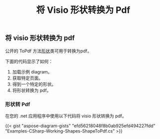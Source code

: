 ﻿---
title: 将 Visio 形状转换为 Pdf
type: docs
weight: 10
url: /zh/net/convert-a-visio-shape-to-pdf/
description: 本节介绍如何使用 Aspose.Diagram 将 visio 形状转换为 pdf。
---
## **将 visio 形状转换为 pdf**
公开的 ToPdf 方法[形状](http://www.aspose.com/api/net/diagram/aspose.diagram/shape)类可用于转换为pdf。

下面的代码显示了如何：

1. 加载示例 diagram。
1. 获取特定页面。
1. 得到一个特定的形状。
1. 将形状转换为 pdf。
### **形状转 Pdf**
在您的 .net 应用程序中使用以下代码将 visio 形状转换为 pdf。

{{< gist "aspose-diagram-gists" "efd56218048f8b0ab925efd494227fdd" "Examples-CSharp-Working-Shapes-ShapeToPdf.cs" >}}

